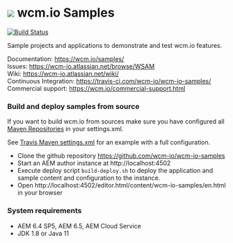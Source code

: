 <img src="https://wcm.io/images/favicon-16@2x.png"/> wcm.io Samples
======
[![Build Status](https://travis-ci.com/wcm-io/wcm-io-samples.png?branch=develop)](https://travis-ci.com/wcm-io/wcm-io-samples)

Sample projects and applications to demonstrate and test wcm.io features.

Documentation: https://wcm.io/samples/<br/>
Issues: https://wcm-io.atlassian.net/browse/WSAM<br/>
Wiki: https://wcm-io.atlassian.net/wiki/<br/>
Continuous Integration: https://travis-ci.com/wcm-io/wcm-io-samples/<br/>
Commercial support: https://wcm.io/commercial-support.html


### Build and deploy samples from source

If you want to build wcm.io from sources make sure you have configured all [Maven Repositories](https://wcm.io/maven.html) in your settings.xml.

See [Travis Maven settings.xml](https://github.com/wcm-io/wcm-io-samples/blob/master/.travis.maven-settings.xml) for an example with a full configuration.

- Clone the github repository https://github.com/wcm-io/wcm-io-samples
- Start an AEM author instance at http://localhost:4502
- Execute deploy script `build-deploy.sh` to deploy the application and sample content and configuration to the instance.
- Open http://localhost:4502/editor.html/content/wcm-io-samples/en.html in your browser


### System requirements

- AEM 6.4 SP5, AEM 6.5, AEM Cloud Service
- JDK 1.8 or Java 11
